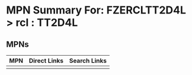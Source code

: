 



# MPN Summary For: FZERCLTT2D4L > rcl : TT2D4L

## MPNs
  

|MPN|Direct Links|Search Links|
| :--- | :--- | :--- |
||||
